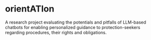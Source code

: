 # orientATIon
A research project evaluating the potentials and pitfalls of LLM-based chatbots for enabling personalized guidance to protection-seekers regarding procedures, their rights and obligations.

